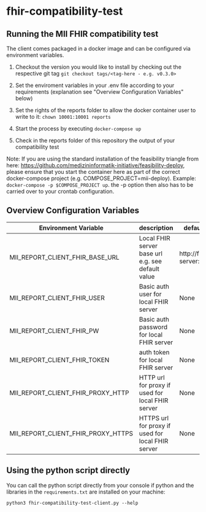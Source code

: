 # fhir-compatibility-test


##  Running the MII FHIR compatibility test

The client comes packaged in a docker image and can be configured via environment variables.

1. Checkout the version you would like to install by checking out the respective git tag `git checkout tags/<tag-here - e.g. v0.3.0>`

2. Set the enviroment variables in your .env file according to your requirements (explanation see "Overview Configuration Variables" below)

3. Set the rights of the reports folder to allow the docker container user to write to it: `chown 10001:10001 reports`

4. Start the process by executing `docker-compose up`

5. Check in the reports folder of this repository the output of your compatibility test

Note: If you are using the standard installation of the feasibility triangle from here: https://github.com/medizininformatik-initiative/feasibility-deploy, please ensure that you start the container here as part of the correct docker-compose project (e.g. COMPOSE_PROJECT=mii-deploy).
Example: `docker-compose -p $COMPOSE_PROJECT up`. the -p option then also has to be carried over to your crontab configuration.


## Overview Configuration Variables

|Environment Variable| description | default value |
|--|--|--|
|MII_REPORT_CLIENT_FHIR_BASE_URL|Local FHIR server base url e.g. see default value|http://fhir-server:8080/fhir|
|MII_REPORT_CLIENT_FHIR_USER|Basic auth user for local FHIR server|None|
|MII_REPORT_CLIENT_FHIR_PW|Basic auth password for local FHIR server|None|
|MII_REPORT_CLIENT_FHIR_TOKEN|auth token for local FHIR server|None|
|MII_REPORT_CLIENT_FHIR_PROXY_HTTP| HTTP url for proxy if used for local FHIR server|None|
|MII_REPORT_CLIENT_FHIR_PROXY_HTTPS| HTTPS url for proxy if used for local FHIR server|None|


## Using the python script directly

You can call the python script directly from your console if python and the libraries in the `requirements.txt` are installed on your machine:

`python3 fhir-compatibility-test-client.py --help`
